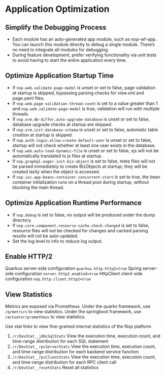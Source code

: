 # Application Optimization

## Simplify the Debugging Process

* Each module has an auto-generated app module, such as nop-wf-app. You can launch this module directly to debug a single module. There’s no need to integrate all modules for debugging.
* During feature development, prefer verifying functionality via unit tests to avoid having to start the entire application every time.

## Optimize Application Startup Time

* If `nop.web.validate-page-model` is unset or set to false, page validation at startup is skipped, bypassing parsing checks for view.xml and page.yaml files.
* If `nop.web.page-validation-thread-count` is set to a value greater than 1 and `nop.web.validate-page-model` is true, validation will run with multiple threads.
* If `nop.orm.db-differ.auto-upgrade-database` is unset or set to false, database upgrade checks at startup are skipped.
* If `nop.orm.init-database-schema` is unset or set to false, automatic table creation at startup is skipped.
* If `nop.auth.login.allow-create-default-user` is unset or set to false, startup will not check whether at least one user exists in the database.
* If `nop.web.auto-load-dynamic-file` is unset or set to false, xjs will not be automatically translated to js files at startup.
* If `nop.graphql.eager-init-biz-object` is set to false, meta files will not be parsed immediately to create BizObjects at startup; they will be created lazily when the object is accessed.
* If `nop.ioc.app-beans-container.concurrent-start` is set to true, the bean container initialization runs on a thread pool during startup, without blocking the main thread.

## Optimize Application Runtime Performance

* If `nop.debug` is set to false, no output will be produced under the dump directory.
* If `nop.core.component.resource-cache.check-changed` is set to false, resource files will not be checked for changes and cached parsing results will not be auto-updated.
* Set the log level to info to reduce log output.

## Enable HTTP/2
Quarkus server-side configuration `quarkus.http.http2=true`
Spring server-side configuration `server.http2.enabled=true`
HttpClient client-side configuration `nop.http.client.http2=true`


## View Statistics

Metrics are exposed via Prometheus. Under the quarks framework, use `/q/metrics`
to view statistics. Under the springboot framework, use `/actuator/prometheus` to view statistics.

Use stat links to view fine-grained internal statistics of the Nop platform

1. `/r/DevStat__jdbcSqlStats` View the execution time, execution count, and time-range distribution for each SQL statement
2. `/r/DevStat__rpcServerStats` View the execution time, execution count, and time-range distribution for each backend service function
3. `/r/DevStat__rpcClientStats` View the execution time, execution count, and time-range distribution for each RPC client call
4. `/r/DevStat__resetStats` Reset all statistics

<!-- SOURCE_MD5:e7ed7d6f9ea28e0ed0feb04589e3d10e-->
